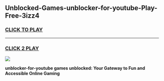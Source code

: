 
## Unblocked-Games-unblocker-for-youtube-Play-Free-3izz4
<h3>
<a href="https://premium76.site?title=unblocker-for-youtube&ref=10A">CLICK TO PLAY</a></h3>
<hr>

<h3>
<a href="https://premium76.site?title=unblocker-for-youtube&ref=10A">CLICK 2 PLAY</a>
  
</h3>

<a href="https://premium76.site?title=unblocker-for-youtube&ref=10A"><img src="https://clearcache.store/games.png"></a>


**unblocker-for-youtube games unblocked: Your Gateway to Fun and Accessible Online Gaming**
